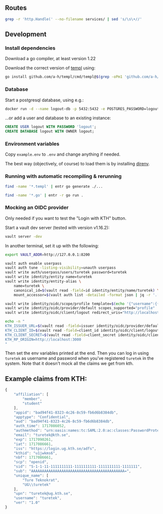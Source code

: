 ## Routes

```sh
grep -r 'http.Handle(' --no-filename services/ | sed 's/\s\+//'
```

## Development

### Install dependencies

Download a go compiler, at least version 1.22

Download the correct version of [templ](https://templ.guide/) using:
```sh
go install github.com/a-h/templ/cmd/templ@$(grep -oPm1 'github.com/a-h/templ \K[^ ]*' go.sum)
```

### Database

Start a postgresql database, using e.g.:
```sh
docker run -d --name logout-db -p 5432:5432 -e POSTGRES_PASSWORD=logout -e POSTGRES_DB=logout -e POSTGRES_USER=logout postgres:16-alpine3.19
```
...or add a user and database to an existing instance:
```sql
CREATE USER logout WITH PASSWORD 'logout';
CREATE DATABASE logout WITH OWNER logout;
```

### Environment variables

Copy `example.env` to `.env` and change anything if needed.

The best way (objectively, of course) to load them is by installing
[direnv](https://direnv.net/).

### Running with automatic recompiling & rerunning

```sh
find -name '*.templ' | entr go generate ./...
```

```sh
find -name '*.go' | entr -r go run .
```

### Mocking an OIDC provider

Only needed if you want to test the "Login with KTH" button.

Start a vault dev server (tested with version v1.16.2):

```sh
vault server -dev
```

In another terminal, set it up with the following:

```sh
export VAULT_ADDR=http://127.0.0.1:8200

vault auth enable userpass
vault auth tune -listing-visibility=unauth userpass
vault write auth/userpass/users/turetek password=turetek
vault write identity/entity name=turetek
vault write identity/entity-alias \
    name=turetek \
    canonical_id=$(vault read -field=id identity/entity/name/turetek) \
    mount_accessor=$(vault auth list -detailed -format json | jq -r '.["userpass/"].accessor')

vault write identity/oidc/scope/profile template=$(echo '{"username":{{identity.entity.name}}}' | base64 -)
vault write identity/oidc/provider/default scopes_supported="profile"
vault write identity/oidc/client/logout redirect_uris="http://localhost:3000/oidc/kth/callback" assignments=allow_all

echo -n "
KTH_ISSUER_URL=$(vault read -field=issuer identity/oidc/provider/default)
KTH_CLIENT_ID=$(vault read -field=client_id identity/oidc/client/logout)
KTH_CLIENT_SECRET=$(vault read -field=client_secret identity/oidc/client/logout)
KTH_RP_ORIGIN=http://localhost:3000
"
```

Then set the env variables printed at the end. Then you can log in using
`turetek` as username and password when you've registered `turetek` in the
system. Note that it doesn't mock all the claims we get from kth.

## Example claims from KTH:

```js
{
    "affiliation": [
        "member",
        "student"
    ],
    "appid": "bad94f41-8323-4c26-8c59-fb6d6b8384db",
    "apptype": "Confidential",
    "aud": "bad94f41-8323-4c26-8c59-fb6d6b8384db",
    "auth_time": 1717086052,
    "authmethod": "urn:oasis:names:tc:SAML:2.0:ac:classes:PasswordProtectedTransport",
    "email": "turetek@kth.se",
    "exp": 1717090261,
    "iat": 1717086661,
    "iss": "https://login.ug.kth.se/adfs",
    "kthid": "u1jwkms6",
    "nbf": 1717086661,
    "scp": "openid",
    "sid": "S-1-1-11-1111111111-1111111111-1111111111-1111111",
    "sub": "AAAAAAAAAAAAAAAAAAAAAAAAAAAAAAAAAAAAAAAAAAA=",
    "unique_name": [
        "Ture Teknokrat",
        "UG\\turetek"
    ],
    "upn": "turetek@ug.kth.se",
    "username": "turetek",
    "ver": "1.0"
}
```
